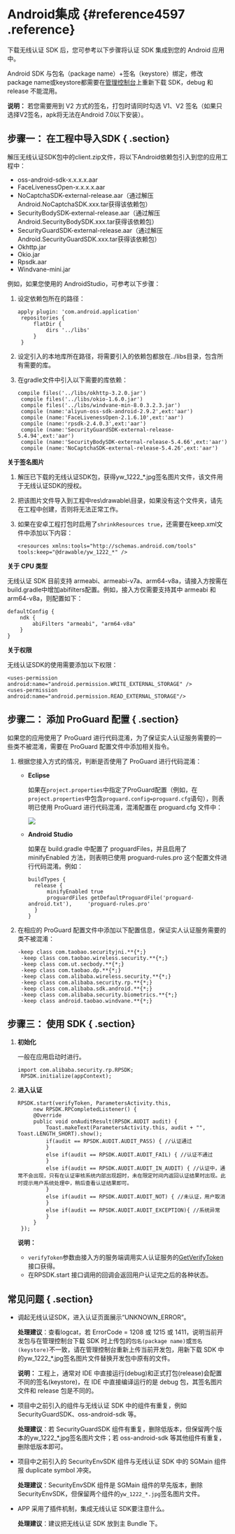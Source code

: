 # Android集成 {#reference4597 .reference}

下载无线认证 SDK 后，您可参考以下步骤将认证 SDK 集成到您的 Android 应用中。

Android SDK 与包名（package name）+签名（keystore）绑定，修改package name或keystore都需要在[管理控制台](https://yundun.console.aliyun.com/?p=cloudauth)上重新下载 SDK，debug 和 release 不能混用。

**说明：** 若您需要用到 V2 方式的签名，打包时请同时勾选 V1、V2 签名（如果只选择V2签名，apk将无法在Android 7.0以下安装）。

## 步骤一： 在工程中导入SDK { .section}

解压无线认证SDK包中的client.zip文件，将以下Android依赖包引入到您的应用工程中：

-   oss-android-sdk-x.x.x.x.aar
-   FaceLivenessOpen-x.x.x.x.aar
-   NoCaptchaSDK-external-release.aar（通过解压Android.NoCaptchaSDK.xxx.tar获得该依赖包）
-   SecurityBodySDK-external-release.aar（通过解压Android.SecurityBodySDK.xxx.tar获得该依赖包）
-   SecurityGuardSDK-external-release.aar（通过解压Android.SecurityGuardSDK.xxx.tar获得该依赖包）
-   Okhttp.jar
-   Okio.jar
-   Rpsdk.aar
-   Windvane-mini.jar

例如，如果您使用的 AndroidStudio，可参考以下步骤：

1.  设定依赖包所在的路径：

    ```
    apply plugin: 'com.android.application'
     repositories {
         flatDir {
             dirs '../libs'
         }
     }
    ```

2.  设定引入的本地库所在路径，将需要引入的依赖包都放在../libs目录，包含所有需要的库。
3.  在gradle文件中引入以下需要的库依赖：

    ```
    compile files('../libs/okhttp-3.2.0.jar')
     compile files('../libs/okio-1.6.0.jar')
     compile files('../libs/windvane-min-8.0.3.2.3.jar')
     compile (name:'aliyun-oss-sdk-android-2.9.2',ext:'aar')
     compile (name:'FaceLivenessOpen-2.1.6.10',ext:'aar')
     compile (name:'rpsdk-2.4.0.3',ext:'aar')
     compile (name:'SecurityGuardSDK-external-release-5.4.94',ext:'aar')
     compile (name:'SecurityBodySDK-external-release-5.4.66',ext:'aar')
     compile (name:'NoCaptchaSDK-external-release-5.4.26',ext:'aar')
    ```


 **关于签名图片** 

1.  解压已下载的无线认证SDK包，获得yw\_1222\_\*.jpg签名图片文件，该文件用于无线认证SDK的授权。
2.  把该图片文件导入到工程中res\\drawable\\目录，如果没有这个文件夹，请先在工程中创建，否则将无法正常工作。
3.  如果在安卓工程打包时启用了`shrinkResources true`，还需要在keep.xml文件中添加以下内容：

    ```
    <resources xmlns:tools="http://schemas.android.com/tools" tools:keep="@drawable/yw_1222_*" />
    ```


 **关于 CPU 类型** 

无线认证 SDK 目前支持 armeabi、armeabi-v7a、arm64-v8a，请接入方按需在build.gradle中增加abifilters配置。例如，接入方仅需要支持其中 armeabi 和 arm64-v8a，则配置如下：

```
defaultConfig {
    ndk {
        abiFilters "armeabi", "arm64-v8a"
    }
}
```

**关于权限**

无线认证SDK的使用需要添加以下权限：

```
<uses-permission android:name="android.permission.WRITE_EXTERNAL_STORAGE" />
<uses-permission android:name="android.permission.READ_EXTERNAL_STORAGE"/>
```

## 步骤二： 添加 ProGuard 配置 { .section}

如果您的应用使用了 ProGuard 进行代码混淆，为了保证实人认证服务需要的一些类不被混淆，需要在 ProGuard 配置文件中添加相关指令。

1.  根据您接入方式的情况，判断是否使用了 ProGuard 进行代码混淆：
    -   **Eclipse** 

        如果在`project.properties`中指定了ProGuard配置（例如，在`project.properties`中包含`proguard.config=proguard.cfg`语句），则表明已使用 ProGuard 进行代码混淆，混淆配置在 proguard.cfg 文件中：

        ![](http://static-aliyun-doc.oss-cn-hangzhou.aliyuncs.com/assets/img/13550/155106104114305_zh-CN.png)

    -   **Android Studio**

        如果在 build.gradle 中配置了 proguardFiles，并且启用了 minifyEnabled 方法，则表明已使用 proguard-rules.pro 这个配置文件进行代码混淆。例如：

        ```
        buildTypes {
          release {
              minifyEnabled true
              proguardFiles getDefaultProguardFile('proguard-android.txt'),     'proguard-rules.pro'
          }
        }
        ```

2.  在相应的 ProGuard 配置文件中添加以下配置信息，保证实人认证服务需要的类不被混淆：

    ```
    -keep class com.taobao.securityjni.**{*;}
     -keep class com.taobao.wireless.security.**{*;}
     -keep class com.ut.secbody.**{*;}
     -keep class com.taobao.dp.**{*;}
     -keep class com.alibaba.wireless.security.**{*;}
     -keep class com.alibaba.security.rp.**{*;}
     -keep class com.alibaba.sdk.android.**{*;}
     -keep class com.alibaba.security.biometrics.**{*;}
     -keep class android.taobao.windvane.**{*;}
    ```


## 步骤三： 使用 SDK { .section}

1.  **初始化** 

    一般在应用启动时进行。

    ```
    import com.alibaba.security.rp.RPSDK;
     RPSDK.initialize(appContext);
    ```

2.  **进入认证** 

    ```
    RPSDK.start(verifyToken, ParametersActivity.this, 
         new RPSDK.RPCompletedListener() {
         @Override
         public void onAuditResult(RPSDK.AUDIT audit) {
             Toast.makeText(ParametersActivity.this, audit + "", Toast.LENGTH_SHORT).show();
             if(audit == RPSDK.AUDIT.AUDIT_PASS) { //认证通过
             }
             else if(audit == RPSDK.AUDIT.AUDIT_FAIL) { //认证不通过
             }
             else if(audit == RPSDK.AUDIT.AUDIT_IN_AUDIT) { //认证中，通常不会出现，只有在认证审核系统内部出现超时，未在限定时间内返回认证结果时出现。此时提示用户系统处理中，稍后查看认证结果即可。
             }
             else if(audit == RPSDK.AUDIT.AUDIT_NOT) { //未认证，用户取消
             }
             else if(audit == RPSDK.AUDIT.AUDIT_EXCEPTION){ //系统异常
             }
         }
     });
    ```

    **说明：** 

    -   `verifyToken`参数由接入方的服务端调用实人认证服务的[GetVerifyToken](https://help.aliyun.com/document_detail/57050.html)接口获得。
    -   在RPSDK.start 接口调用的回调会返回用户认证完之后的各种状态。

## 常见问题 { .section}

-   调起无线认证SDK，进入认证页面展示“UNKNOWN\_ERROR”。

    **处理建议**：查看logcat，若 ErrorCode = 1208 或 1215 或 1411，说明当前开发包与在管理控制台下载 SDK 时上传包的`包名(package name)`或`签名(keystore)`不一致，请在管理控制台重新上传当前开发包，用新下载 SDK 中的yw\_1222\_\*.jpg签名图片文件替换开发包中原有的文件。

    **说明：** 工程上，通常对 IDE 中直接运行\(debug\)和正式打包\(release\)会配置不同的签名\(keystore\)，在 IDE 中直接编译运行的是 debug 包，其签名图片文件和 release 包是不同的。

-   项目中之前引入的组件与无线认证 SDK 中的组件有重复，例如 SecurityGuardSDK、oss-android-sdk 等。

    **处理建议**：若 SecurityGuardSDK 组件有重复，删除低版本，但保留两个版本的yw\_1222\_\*.jpg签名图片文件；若 oss-android-sdk 等其他组件有重复，删除低版本即可。

-   项目中之前引入的 SecurityEnvSDK 组件与无线认证 SDK 中的 SGMain 组件报 duplicate symbol 冲突。

    **处理建议**：SecurityEnvSDK 组件是 SGMain 组件的早先版本，删除 SecurityEnvSDK，但保留两个组件的`yw_1222_*.jpg`签名图片文件。

-   APP 采用了插件机制，集成无线认证 SDK要注意什么。

    **处理建议**：建议把无线认证 SDK 放到主 Bundle 下。


